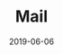 ---
title: Mail
date: '2019-06-06'
thumb_image: images/mar-4yo/4yo-mar-mail.jpg
thumb_image_alt: Mail
image: images/mar-4yo/4yo-mar-mail.jpg
image_alt: Mail
template: project
---	
